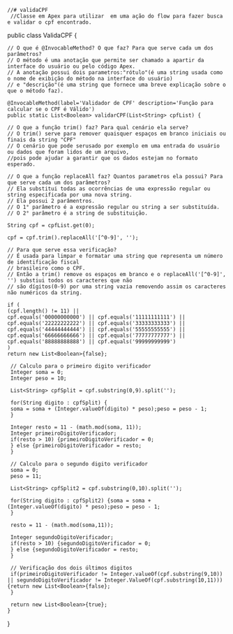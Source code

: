     //# validaCPF
     //Classe em Apex para utilizar  em uma ação do flow para fazer busca e validar o cpf encontrado.
public class ValidaCPF {

    // O que é @InvocableMethod? O que faz? Para que serve cada um dos parâmetros?
    // O método é uma anotação que permite ser chamado a apartir da interface do usuário ou pelo código Apex.
    // A anotação possui dois parametros:"rótulo"(é uma string usada como o nome de exibição do método na interface do usuário) 
    // e "descrição"(é uma string que fornece uma breve explicação sobre o que o método faz).

    @InvocableMethod(label='Validador de CPF' description='Função para calcular se o CPF é Válido')
    public static List<Boolean> validarCPF(List<String> cpfList) {
   		
    // O que a função trim() faz? Para qual cenário ela serve?
    // O trim() serve para remover quaisquer espaços em branco iniciais ou finais da string "CPF"
    // O cenário que pode serusado por exemplo em uma entrada do usuário ou dados que foram lidos de um arquivo, 
    //pois pode ajudar a garantir que os dados estejam no formato esperado.
        
    // O que a função replaceAll faz? Quantos parametros ela possui? Para que serve cada um dos parâmetros? 
    // Ela substitui todas as ocorrências de uma expressão regular ou string especificada por uma nova string.
    // Ela possui 2 parâmentros.
    // O 1° parâmetro é a expressão regular ou string a ser substituída.
    // O 2° parâmetro é a string de substituição.

    String cpf = cpfList.get(0);
           
    cpf = cpf.trim().replaceAll('[^0-9]', '');
        
    // Para que serve essa verificação?
    // É usada para limpar e formatar uma string que representa um número de identificação fiscal
    // brasileiro como o CPF.
    // Então a trim() remove os espaços em branco e o replaceAll('[^0-9]', '') substiui todos os caracteres que não
    // são dígitos(0-9) por uma string vazia removendo assim os caracteres não numéricos da string.

    if (
	(cpf.length() != 11) ||
    cpf.equals('00000000000') || cpf.equals('11111111111') ||
    cpf.equals('22222222222') || cpf.equals('33333333333') ||
    cpf.equals('44444444444') || cpf.equals('55555555555') ||
    cpf.equals('66666666666') || cpf.equals('77777777777') ||
    cpf.equals('88888888888') || cpf.equals('99999999999')
	)
    return new List<Boolean>{false};

     // Calculo para o primeiro digito verificador        
     Integer soma = 0;
     Integer peso = 10;
        
     List<String> cpfSplit = cpf.substring(0,9).split('');
        
     for(String digito : cpfSplit) {
     soma = soma + (Integer.valueOf(digito) * peso);peso = peso - 1;
     }
        
     Integer resto = 11 - (math.mod(soma, 11));
     Integer primeiroDigitoVerificador;
     if(resto > 10) {primeiroDigitoVerificador = 0;
     } else {primeiroDigitoVerificador = resto;
     }
        
     // Calculo para o segundo digito verificador
     soma = 0;
     peso = 11;
        
     List<String> cpfSplit2 = cpf.substring(0,10).split('');
	
     for(String digito : cpfSplit2) {soma = soma + (Integer.valueOf(digito) * peso);peso = peso - 1;
     }
        
     resto = 11 - (math.mod(soma,11));
        
     Integer segundoDigitoVerificador;
     if(resto > 10) {segundoDigitoVerificador = 0;
     } else {segundoDigitoVerificador = resto;
     }
        
     // Verificação dos dois últimos digitos
     if(primeiroDigitoVerificador != Integer.valueOf(cpf.substring(9,10)) || segundoDigitoVerificador != Integer.ValueOf(cpf.substring(10,11))){return new List<Boolean>{false};
     }
        
     return new List<Boolean>{true};
    }
}
